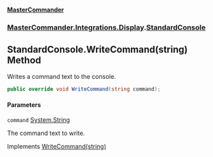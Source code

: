#### [MasterCommander](MasterCommander.md 'MasterCommander')
### [MasterCommander.Integrations.Display](MasterCommander.md#MasterCommander.Integrations.Display 'MasterCommander.Integrations.Display').[StandardConsole](StandardConsole.md 'MasterCommander.Integrations.Display.StandardConsole')

## StandardConsole.WriteCommand(string) Method

Writes a command text to the console.

```csharp
public override void WriteCommand(string command);
```
#### Parameters

<a name='MasterCommander.Integrations.Display.StandardConsole.WriteCommand(string).command'></a>

`command` [System.String](https://docs.microsoft.com/en-us/dotnet/api/System.String 'System.String')

The command text to write.

Implements [WriteCommand(string)](IConsole.WriteCommand(string).md 'MasterCommander.Core.Display.IConsole.WriteCommand(string)')